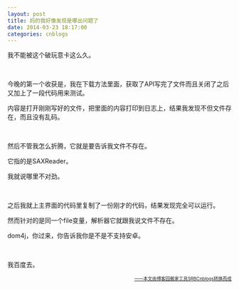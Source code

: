 ```yaml
---
layout: post
title: 妈的我好像发现是哪出问题了
date: 2014-03-23 18:17:00
categories: cnblogs
---
```


<p>我不能被这个破玩意卡这么久。</p>
<p>&nbsp;</p>
<p>今晚的第一个收获是，我在下载方法里面，获取了API写完了文件而且关闭了之后又加上了一段代码用来测试。</p>
<p>内容是打开刚刚写好的文件，把里面的内容打印到日志上，结果我发现不但文件存在，而且没有乱码。</p>
<p>&nbsp;</p>
<p>然后不管我怎么折腾，它就是要告诉我文件不存在。</p>
<p>它指的是SAXReader。</p>
<p>我就说哪里不对劲。</p>
<p>&nbsp;</p>
<p>之后我就上主界面的代码里复制了一份刚才的代码，结果发现完全可以运行。</p>
<p>然而针对的是同一个file变量，解析器它就跟我说文件不存在。</p>
<p>dom4j，你过来，你告诉我你是不是不支持安卓。</p>
<p>&nbsp;</p>
<p>我百度去。</p>

<div align=right><a href="https://github.com/mlxy/SRBCnblogs"><font size=1>——本文由博客园搬家工具SRBCnblogs转换而成</font></a></div>